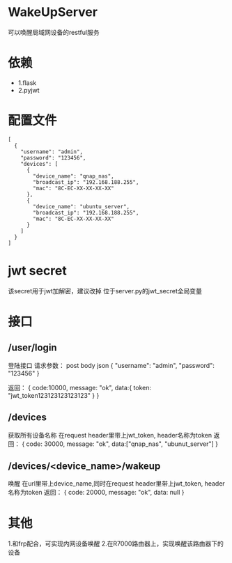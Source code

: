 # WakeUpServer
可以唤醒局域网设备的restful服务
# 依赖
* 1.flask
* 2.pyjwt

# 配置文件
```
[
  {
    "username": "admin",
    "password": "123456",
    "devices": [
      {
        "device_name": "qnap_nas",
        "broadcast_ip": "192.168.188.255",
        "mac": "8C-EC-XX-XX-XX-XX"
      },
	  {
        "device_name": "ubuntu_server",
        "broadcast_ip": "192.168.188.255",
        "mac": "8C-EC-XX-XX-XX-XX"
      }
    ]
  }
]
```

# jwt secret
该secret用于jwt加解密，建议改掉
位于server.py的jwt_secret全局变量

# 接口
## /user/login
登陆接口
请求参数：
post body json
{
  "username": "admin",
  "password": "123456"
}

返回：
{
  code:10000,
  message: "ok",
  data:{
    token: "jwt_token123123123123123"
  }
}

## /devices
获取所有设备名称
在request header里带上jwt_token, header名称为token
返回：
{
  code: 30000,
  message: "ok",
  data:["qnap_nas", "ubunut_server"]
}

## /devices/<device_name>/wakeup
唤醒
在url里带上device_name,同时在request header里带上jwt_token, header名称为token
返回：
{
  code: 20000,
  message: "ok",
  data: null
}

# 其他
1.和frp配合，可实现内网设备唤醒
2.在R7000路由器上，实现唤醒该路由器下的设备










